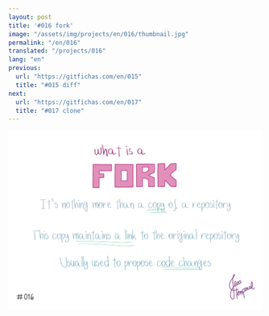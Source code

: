```yaml
---
layout: post
title: '#016 fork'
image: "/assets/img/projects/en/016/thumbnail.jpg"
permalink: "/en/016"
translated: "/projects/016"
lang: "en"
previous:
  url: "https://gitfichas.com/en/015"
  title: "#015 diff"
next:
  url: "https://gitfichas.com/en/017"
  title: "#017 clone"
---
```


<img alt="A fork is a copy of the project that keeps a link to its original project. It’s usually used to propose code changes" src="/assets/img/projects/en/016/full.jpg">

<!--
You might also be interested in reading this article:

 <a href="https://jtemporal.com/5-dicas-para-fazer-o-seu-pull-request-brilhar/">
   <strong>5 Dicas Para Fazer o Seu Pull Request Brilhar ✨</strong>
 </a>
-->